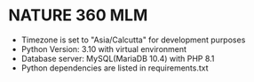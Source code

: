 # NATURE 360 MLM
- Timezone is set to "Asia/Calcutta" for development purposes
- Python Version: 3.10 with virtual environment
- Database server: MySQL(MariaDB 10.4) with PHP 8.1
- Python dependencies are listed in requirements.txt
